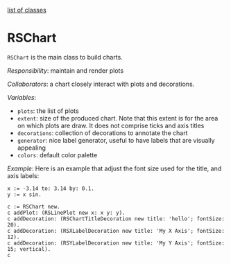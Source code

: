 [list of classes](reference.md)
# RSChart
`RSChart` is the main class to build charts.

*Responsibility*: maintain and render plots

*Collaborators*: a chart closely interact with plots and decorations. 

*Variables*:
- `plots`: the list of plots 
- `extent`: size of the produced chart. Note that this extent is for the area on which plots are draw. It does not comprise ticks and axis titles
- `decorations`: collection of decorations to annotate the chart
- `generator`: nice label generator, useful to have labels that are visually appealing
- `colors`: default color palette

*Example*:
Here is an example that adjust the font size used for the title, and axis labels:

```Smalltalk
x := -3.14 to: 3.14 by: 0.1.
y := x sin.

c := RSChart new.
c addPlot: (RSLinePlot new x: x y: y).
c addDecoration: (RSChartTitleDecoration new title: 'hello'; fontSize: 20).
c addDecoration: (RSXLabelDecoration new title: 'My X Axis'; fontSize: 12).
c addDecoration: (RSYLabelDecoration new title: 'My Y Axis'; fontSize: 15; vertical).
c
```